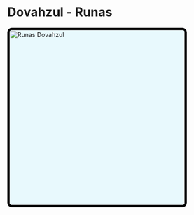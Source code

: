# Dovahzul - Runas

<img src="https://64.media.tumblr.com/3ea49d8e95af3fd38a8fcbd91af0140d/tumblr_n4fvfafFie1r5menzo1_500.png" alt="Runas Dovahzul" style="width:25rem; background-color: #E8F9FD; border-radius: 10px; border: 5px black solid;
"/>
